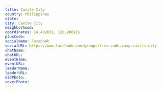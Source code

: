 ```yaml
---
title: Cavite City
country: Philippines
state: 
city: Cavite City
neighborhood: 
coordinates: 14.482032, 120.908915
plusCode:
socialName: Facebook
socialURL: https://www.facebook.com/groups/free.code.camp.cavite.city
chatName:
chatURL:
eventName:
eventURL:
leaderName:
leaderURL:
oldPhoto: 
coverPhoto:
---
```

